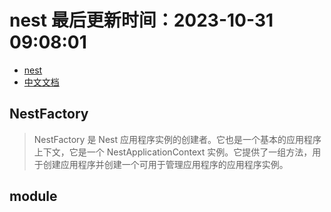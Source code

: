 <!--
 * @Description: 
 * @Author: panrui
 * @Date: 2023-09-04 13:29:42
 * @LastEditTime: 2023-09-04 13:30:53
 * @LastEditors: panrui
 * 不忘初心,不负梦想
-->

# nest 最后更新时间：2023-10-31 09:08:01

- [nest](https://nestjs.bootcss.com/)
- [中文文档](https://docs.nestjs.cn/9/introduction)

## NestFactory

> NestFactory 是 Nest 应用程序实例的创建者。它也是一个基本的应用程序上下文，它是一个 NestApplicationContext 实例。它提供了一组方法，用于创建应用程序并创建一个可用于管理应用程序的应用程序实例。

## module


